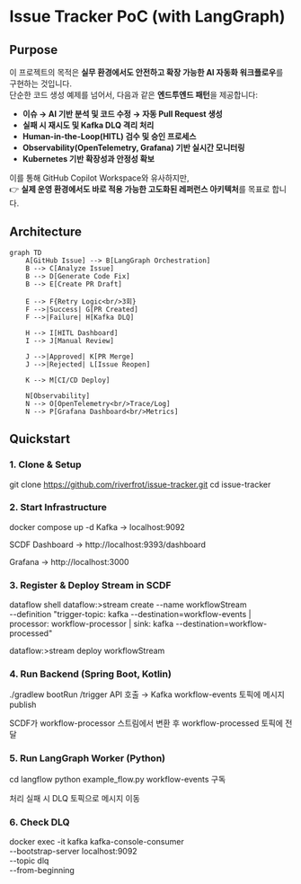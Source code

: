 # Issue Tracker PoC (with LangGraph)

## Purpose

이 프로젝트의 목적은 **실무 환경에서도 안전하고 확장 가능한 AI 자동화 워크플로우**를 구현하는 것입니다.  
단순한 코드 생성 예제를 넘어서, 다음과 같은 **엔드투엔드 패턴**을 제공합니다:

- **이슈 → AI 기반 분석 및 코드 수정 → 자동 Pull Request 생성**
- **실패 시 재시도 및 Kafka DLQ 격리 처리**
- **Human-in-the-Loop(HITL) 검수 및 승인 프로세스**
- **Observability(OpenTelemetry, Grafana) 기반 실시간 모니터링**
- **Kubernetes 기반 확장성과 안정성 확보**

이를 통해 GitHub Copilot Workspace와 유사하지만,  
👉 **실제 운영 환경에서도 바로 적용 가능한 고도화된 레퍼런스 아키텍처**를 목표로 합니다.

## Architecture

```mermaid
graph TD
    A[GitHub Issue] --> B[LangGraph Orchestration]
    B --> C[Analyze Issue]
    B --> D[Generate Code Fix]
    B --> E[Create PR Draft]
    
    E --> F{Retry Logic<br/>3회}
    F -->|Success| G[PR Created]
    F -->|Failure| H[Kafka DLQ]
    
    H --> I[HITL Dashboard]
    I --> J[Manual Review]
    
    J -->|Approved| K[PR Merge]
    J -->|Rejected| L[Issue Reopen]
    
    K --> M[CI/CD Deploy]
    
    N[Observability]
    N --> O[OpenTelemetry<br/>Trace/Log]
    N --> P[Grafana Dashboard<br/>Metrics]
```

## Quickstart

### 1. Clone & Setup

git clone https://github.com/riverfrot/issue-tracker.git
cd issue-tracker

### 2. Start Infrastructure
docker compose up -d
Kafka → localhost:9092

SCDF Dashboard → http://localhost:9393/dashboard

Grafana → http://localhost:3000

### 3. Register & Deploy Stream in SCDF
dataflow shell
dataflow:>stream create --name workflowStream \
  --definition "trigger-topic: kafka --destination=workflow-events | processor: workflow-processor | sink: kafka --destination=workflow-processed"

dataflow:>stream deploy workflowStream

### 4. Run Backend (Spring Boot, Kotlin)
./gradlew bootRun
/trigger API 호출 → Kafka workflow-events 토픽에 메시지 publish

SCDF가 workflow-processor 스트림에서 변환 후 workflow-processed 토픽에 전달

### 5. Run LangGraph Worker (Python)
cd langflow
python example_flow.py
workflow-events 구독

처리 실패 시 DLQ 토픽으로 메시지 이동

### 6. Check DLQ
docker exec -it kafka kafka-console-consumer \
  --bootstrap-server localhost:9092 \
  --topic dlq \
  --from-beginning